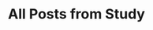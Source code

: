 ---
title: "All Posts from Study"
layout: categories-exclude-publication
permalink: /study/
author_profile: true
sidebar_main: ture
classes: wide
---
